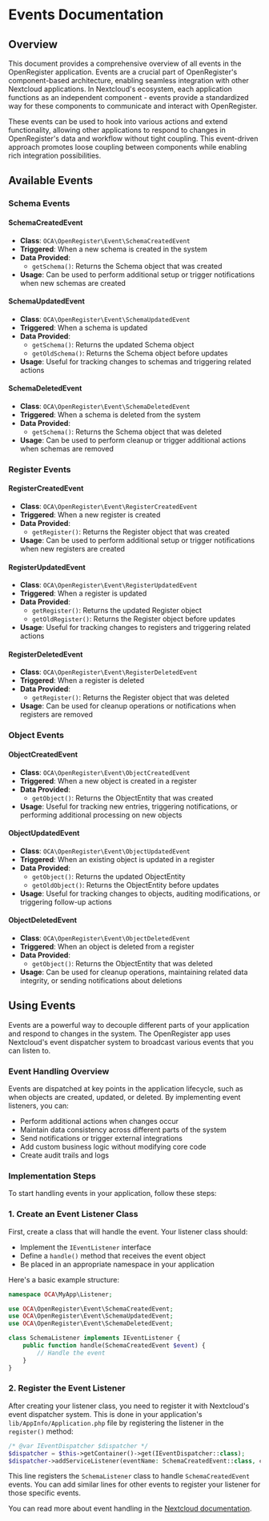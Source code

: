 # Events Documentation

## Overview

This document provides a comprehensive overview of all events in the OpenRegister application. Events are a crucial part of OpenRegister's component-based architecture, enabling seamless integration with other Nextcloud applications. In Nextcloud's ecosystem, each application functions as an independent component - events provide a standardized way for these components to communicate and interact with OpenRegister.

These events can be used to hook into various actions and extend functionality, allowing other applications to respond to changes in OpenRegister's data and workflow without tight coupling. This event-driven approach promotes loose coupling between components while enabling rich integration possibilities.

## Available Events

### Schema Events

#### SchemaCreatedEvent
- **Class**: `OCA\OpenRegister\Event\SchemaCreatedEvent`
- **Triggered**: When a new schema is created in the system
- **Data Provided**:
  - `getSchema()`: Returns the Schema object that was created
- **Usage**: Can be used to perform additional setup or trigger notifications when new schemas are created

#### SchemaUpdatedEvent
- **Class**: `OCA\OpenRegister\Event\SchemaUpdatedEvent`
- **Triggered**: When a schema is updated
- **Data Provided**:
  - `getSchema()`: Returns the updated Schema object
  - `getOldSchema()`: Returns the Schema object before updates
- **Usage**: Useful for tracking changes to schemas and triggering related actions

#### SchemaDeletedEvent
- **Class**: `OCA\OpenRegister\Event\SchemaDeletedEvent`
- **Triggered**: When a schema is deleted from the system
- **Data Provided**: 
  - `getSchema()`: Returns the Schema object that was deleted
- **Usage**: Can be used to perform cleanup or trigger additional actions when schemas are removed

### Register Events

#### RegisterCreatedEvent
- **Class**: `OCA\OpenRegister\Event\RegisterCreatedEvent`
- **Triggered**: When a new register is created
- **Data Provided**:
  - `getRegister()`: Returns the Register object that was created
- **Usage**: Can be used to perform additional setup or trigger notifications when new registers are created

#### RegisterUpdatedEvent
- **Class**: `OCA\OpenRegister\Event\RegisterUpdatedEvent`
- **Triggered**: When a register is updated
- **Data Provided**:
  - `getRegister()`: Returns the updated Register object
  - `getOldRegister()`: Returns the Register object before updates
- **Usage**: Useful for tracking changes to registers and triggering related actions

#### RegisterDeletedEvent
- **Class**: `OCA\OpenRegister\Event\RegisterDeletedEvent`
- **Triggered**: When a register is deleted
- **Data Provided**:
  - `getRegister()`: Returns the Register object that was deleted
- **Usage**: Can be used for cleanup operations or notifications when registers are removed

### Object Events

#### ObjectCreatedEvent
- **Class**: `OCA\OpenRegister\Event\ObjectCreatedEvent` 
- **Triggered**: When a new object is created in a register
- **Data Provided**:
  - `getObject()`: Returns the ObjectEntity that was created
- **Usage**: Useful for tracking new entries, triggering notifications, or performing additional processing on new objects

#### ObjectUpdatedEvent
- **Class**: `OCA\OpenRegister\Event\ObjectUpdatedEvent`
- **Triggered**: When an existing object is updated in a register
- **Data Provided**:
  - `getObject()`: Returns the updated ObjectEntity
  - `getOldObject()`: Returns the ObjectEntity before updates
- **Usage**: Useful for tracking changes to objects, auditing modifications, or triggering follow-up actions

#### ObjectDeletedEvent
- **Class**: `OCA\OpenRegister\Event\ObjectDeletedEvent`
- **Triggered**: When an object is deleted from a register
- **Data Provided**:
  - `getObject()`: Returns the ObjectEntity that was deleted
- **Usage**: Can be used for cleanup operations, maintaining related data integrity, or sending notifications about deletions

## Using Events

Events are a powerful way to decouple different parts of your application and respond to changes in the system. The OpenRegister app uses Nextcloud's event dispatcher system to broadcast various events that you can listen to.

### Event Handling Overview

Events are dispatched at key points in the application lifecycle, such as when objects are created, updated, or deleted. By implementing event listeners, you can:

- Perform additional actions when changes occur
- Maintain data consistency across different parts of the system 
- Send notifications or trigger external integrations
- Add custom business logic without modifying core code
- Create audit trails and logs

### Implementation Steps

To start handling events in your application, follow these steps:

### 1. Create an Event Listener Class

First, create a class that will handle the event. Your listener class should:

- Implement the `IEventListener` interface
- Define a `handle()` method that receives the event object
- Be placed in an appropriate namespace in your application

Here's a basic example structure:

```php
namespace OCA\MyApp\Listener;

use OCA\OpenRegister\Event\SchemaCreatedEvent;
use OCA\OpenRegister\Event\SchemaUpdatedEvent;
use OCA\OpenRegister\Event\SchemaDeletedEvent;

class SchemaListener implements IEventListener {
    public function handle(SchemaCreatedEvent $event) {
        // Handle the event
    }
}
```

### 2. Register the Event Listener

After creating your listener class, you need to register it with Nextcloud's event dispatcher system. This is done in your application's `lib/AppInfo/Application.php` file by registering the listener in the `register()` method:

```php
/* @var IEventDispatcher $dispatcher */
$dispatcher = $this->getContainer()->get(IEventDispatcher::class);
$dispatcher->addServiceListener(eventName: SchemaCreatedEvent::class, className: SchemaCreatedListener::class);
```

This line registers the `SchemaListener` class to handle `SchemaCreatedEvent` events. You can add similar lines for other events to register your listener for those specific events.

You can read more about event handling in the [Nextcloud documentation](https://docs.nextcloud.com/server/latest/developer_manual/basics/events.html).
